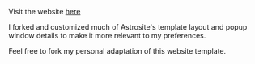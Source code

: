 Visit the website <a href="alesiokanani.github.io/" target="_blank">here</a>

I forked and customized much of Astrosite's template layout and popup window details to make it more relevant to my preferences.

Feel free to fork my personal adaptation of this website template.
